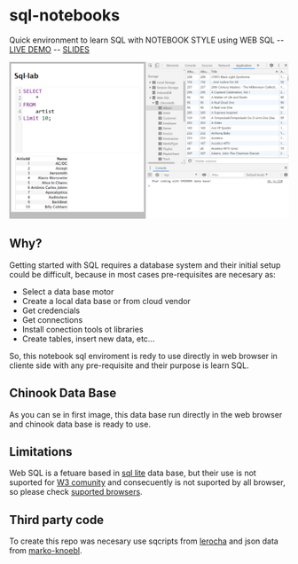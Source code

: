 # sql-notebooks

Quick environment to learn SQL with NOTEBOOK STYLE using WEB SQL -- [LIVE DEMO](https://pavelsjo.github.io/sql-notebooks-school/) -- [SLIDES](https://pavelsjo.github.io/sql-notebooks-school/slides/index)

![sql-notebooks-example](img/sql-notebooks-example.png)

## Why?

Getting started with SQL requires a database system and their initial setup could be difficult, because in most cases pre-requisites are necesary as:

- Select a data base motor
- Create a local data base or from cloud vendor
- Get credencials
- Get connections
- Install conection tools ot libraries
- Create tables, insert new data, etc...

So, this notebook sql enviroment is redy to use directly in web browser in cliente side with any pre-requisite and their purpose is learn SQL.

## Chinook Data Base

As you can se in first image, this data base run directly in the web browser and chinook data base is ready to use.

## Limitations

Web SQL is a fetuare based in [sql lite](https://www.sqlite.org/index.html) data base, but their use is not suported for [W3 comunity](https://www.w3.org/TR/webdatabase/) and consecuently is not suported by all browser, so please check [suported browsers](https://caniuse.com/sql-storage).

## Third party code

To create this repo was necesary use sqcripts from [lerocha](https://github.com/lerocha/chinook-database) and json data from [marko-knoebl](https://github.com/marko-knoebl/chinook-database-json).
